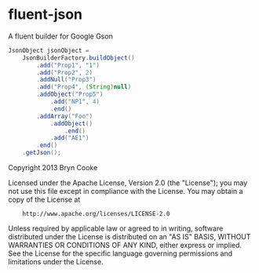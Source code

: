 fluent-json
===========

A fluent builder for Google Gson

```java
JsonObject jsonObject = 
	JsonBuilderFactory.buildObject()
		.add("Prop1", "1")
		.add("Prop2", 2)
		.addNull("Prop3")
		.add("Prop4", (String)null)
		.addObject("Prop5")
			.add("NP1", 4)
			.end()
		.addArray("Foo")
			.addObject()
				.end()
			.add("AE1")
		.end()
	.getJson();
```

Copyright 2013 Bryn Cooke
 
Licensed under the Apache License, Version 2.0 (the "License");
you may not use this file except in compliance with the License.
You may obtain a copy of the License at
 
        http://www.apache.org/licenses/LICENSE-2.0
 
Unless required by applicable law or agreed to in writing, software
distributed under the License is distributed on an "AS IS" BASIS,
WITHOUT WARRANTIES OR CONDITIONS OF ANY KIND, either express or implied.
See the License for the specific language governing permissions and
limitations under the License.
 
